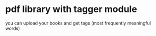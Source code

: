 # pdf library with tagger module
you can upload your books and get tags (most frequently meaningful words)
